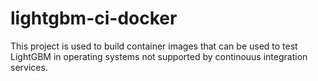 # lightgbm-ci-docker

This project is used to build container images that can be used to test LightGBM in operating systems not supported by continouus integration services.
